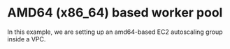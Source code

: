 # AMD64 (x86_64) based worker pool

In this example, we are setting up an amd64-based EC2 autoscaling group inside a VPC.
